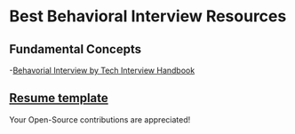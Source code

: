 # Best Behavioral Interview Resources 

## Fundamental Concepts
-[Behavorial Interview by Tech Interview Handbook](https://www.techinterviewhandbook.org/behavioral-interview/)

## [Resume template](https://www.overleaf.com/read/gzgzrpszyzyg)

Your Open-Source contributions are appreciated! 
